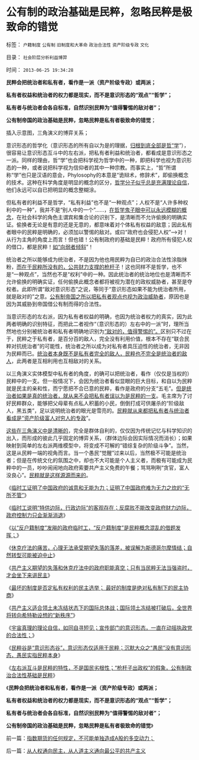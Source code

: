 # 公有制的政治基础是民粹，忽略民粹是极致命的错觉

标签： `户籍制度` `公有制` `旧制度和大革命` `政治合法性` `资产阶级专政` `文化` 

目录： `社会阶层分析利益博羿`

时间： `2013-06-25 19:34:28`

**民粹会把统治者和私有者，看作是一派（资产阶级专政）或两派；**

**私有者权益和统治者的权力都是现实，而不是意识形态的“观点”“哲学”；**

**私有者与统治者会各自标准，自然识别民粹为“值得警惕的敌对者”；**

**公有制帝国的政治基础是民粹，忽略民粹是私有者极致命的错觉**；

插入示意图，三角演义的博弈关系；

[](http://photo.blog.sina.com.cn/showpic.html#blogid=5563a64d0102ec21&url=http://s8.sinaimg.cn/orignal/5563a64dgdff8f06d7f87)

意识形态的哲学化（意识形态的所有自以为是的理据，[归根到底全部是哲“学](../../../2010/2/11/“议论哲学”，不要“讨论哲学”.md)”），很容易让意识形态互斗中的左右派，把私有者利益和统治者，都看成是意识形态之一派。同样的理由，哲“学”也会把科学视为哲学中的一种，即把科学也视为意识形态的一种，或者说把科学视为信仰者的其中一种宗教。而事实上，“哲”所谓称“学”也只是汉语的意会，Phylosophy的本意是“诡辩术，修辞术”，即偷换概念的技术。这种在科学角度是明显的概念的区分，[哲学分子似乎总是充满理论自信](../../../2010/2/12/哲学是“岂有此理”的学问.md)，他们永远可以自已把明显的概念整糊涂。

但私有者的利益不是哲学，“私有利益”也不是“一种观点”；人权不是“人许多种权利中的一种”，我并不是“别人中的一个”……，[在哲学鬼子眼中可以永远模糊的概念](../../../2010/2/11/哲学是科学的负担；方法论不是理论，也不是哲学.md)，在社会科学的角色主谓宾和集合论的识别下，是清晰而不允许偷换的明确实证。偷换者无论是有意的还是无意的，都意味着对个体私有权益的敌意；因此私有者眼中的民粹是明确的，必须加以警惕的敌对。或曰“政府也会侵犯人权”——>对！从行为主角的角度上而言！但也错！公有制政府的基础是民粹！政府所有侵犯人权的借口，都是民粹！[如“向弱者倾斜](../../../2012/8/31/“向弱者倾斜”是最伪善的美德.md)”！

统治者之所以能够成为统治者，不是因为他也用民粹为自已的政治合法性涂脂抹粉，[而在于民粹所没有的，公共财力支撑的枪杆子](../../../2012/4/9/公有制社会的道德层次由身份决定.md)！这也同样不是哲学，也不是“一种观点”，当然也不是“权利”中的一种。因此统治者的统治地位也是清晰而不允许偷换的明确实证，任何偷换此概念者都将被视为潜在的政权威胁者，甚至是夺权者。此即所谓“敌对意识形态”之说，等同于“意识形态如果不能为统治者所用，就是敌对的”之意。[公有制帝国之所以把私有者观点也视为政治威胁者](../../../2013/6/4/《通往奴役之路》是“敌对意识形态”“意图颠覆”？.md)，原因也是因为其威胁到帝国借公有制而得的合法性。

当意识形态的左右派，因为私有者权益的明确，也因为统治者权力的真实，因为此两者明确的识别特征，而把此二者视作“（意识形态的）左右中的一派”时，理所当然地也分别被统治者和私有者明确地识别为[“敌对的，值得警惕的”。](../../../2013/6/4/《通往奴役之路》是“敌对意识形态”“意图颠覆”？.md)区别只不过在于，民粹之于私有者，是百分百的敌人，完全没有利用价值，根本不存在“联合民粹对抗统治者”的可能性，统治者之所以成为对私有者具压迫性的统治者，无非因为民粹而已。[统治者本身既不是私有者完全的敌人，民粹也不完全是统治者的敌人](../../../2013/6/18/民粹是公有制帝国最基本的意识形态，以侵犯私权为公平.md)，此两者是互相利用也互相敌对的关系。

以三角演义实体模型中私有者的角度，的确可以把统治者，看作（仅仅是当权的）民粹中的一支。但一般情况下，会因为统治者看似显眼的巨大目标，和自以为民粹就是民主的亲和性，而宁愿把不合已意的民粹，看作是政府的分支“五毛”。[但是统治者如果是真的统治者，就从来不会把私有者误以为是民粹的一支](../../../2013/6/12/“私有财产神圣不可侵犯”对统治者的意义是“稳定税源”.md)。毛主席为了讨好民粹群众，能够把父母辈有点私人积蓄的小民，倒倒打成可供屠杀的“阶级敌人，黑五类”，足以说明统治者的眼光是雪亮的。[民粹就从来都把私有者与统治者看成是“资产阶级富人对穷人的专政](../../../2013/6/17/文革是民粹大革命；毛左是文革的同情者，毛左是民粹的一支.md)”。

[这些在三角演义中是清晰的](../../../2013/6/1/社会进化论解译“把权力关进笼子，把权利放出来”.md)，完全是群体自利的，仅仅因为传统记忆与科学知识的出入，而形成的彼此几乎固定的博弈关系，（群体边际会因实际情况而消长）；如果映射到简单的左右派两维模型中，将变成不可解的“错综复杂的阶级斗争”。当然，这是从民粹一端的视角而言。当一个愚民“觉醒”过来以后，当然极不可能是统治者；但是在传统文化的氛围之中，却也不大可能是个人主义者，而极有可能成为民粹中的一员，吵吵闹闹地向政府索要共产主义免费的午餐；骂骂咧咧“贪官，富人没良心”。[民粹就是这样源源而来的](../../../2013/2/24/愚民被唤醒后，变成暴民发泄，大部分再度昏睡.md)。

《[临时工证明了中国政府的诚意和无能为力；证明了中国政府难为无力之炊的“无所不管”](../../../2013/6/20/临时工证明了为人民服务的诚意和无能为力；.md)》

《[临时工说明“特供边际，行政边际”的客观存在；反腐败不能改变政府财力边际，政府控制力只会渐渐消退](../../../2013/6/22/反腐败只是宣传和安慰，临时工说明政府边际的客观存在.md)》

《[以“反户籍制度”发飚的政府临时工，“反户籍制度”是民粹概念混乱的借题发挥；](../../../2013/6/22/临时工发飚，反户籍制度概念混乱的借题发挥.md)》

《[休克疗法的痛苦，心理无法承受期望失落的落差，被误解为斯德哥尔摩情结；自然转型可能被迫中止](../../../2013/6/22/顶层设计的民主进程必定被迫中止.md)》

《[共产主义期望的失落和休克疗法中的政府职能真空；只有当民粹无法当强盗时，才会坐下来讲民主](../../../2013/6/23/只有当民粹无法当强盗时，才会坐下来讲民主.md)》

《[最坏的制度是否定私有权利的民主选举； 最好的制度是绝对私有制下的民主协商](../../../2013/6/23/民主几乎一无是处，专制几乎完美无瑕；.md)》

《[共产主义适合领土未冻结状态下的国际总体战；国际领土冻结被打破后，全世界将转向希特勒设想的“新秩序”](../../../2013/6/23/共产主义的适用性，利比亚战争潜藏的深远危机.md)》

《[宇宙真理的理论自信，如同自寻短见；宣传部门的意识形态，一直在动摇执政党的合法性；](../../../2013/6/23/宇宙真理的汉语误会，自寻短见的理论自信.md)》

《[民粹谷是“意识形态谷”，意识形态仅适用于民粹；沉默大众之“愚民”没有意识形态，愚民实指民粹本身](../../../2013/6/24/意识形态仅适用于民粹，左右互斗是争当皇帝的口水演习.md)》

《[左右派互斗是民粹的特性，不是国民劣根性；“枪杆子出政权”的假象，公有制政治合法性基础是民粹](../../../2013/6/24/“逢政府必反”的民粹良心，共产主义爽约的“原罪”.md)》

《**民粹会把统治者和私有者，看作是一派（资产阶级专政）或两派；**

**私有者权益和统治者的权力都是现实，而不是意识形态的“观点”“哲学”；**

**私有者与统治者会各自标准，自然识别民粹为“值得警惕的敌对者”；**

**公有制帝国的政治基础是民粹，忽略民粹是私有者极致命的错觉**》



前一篇：[指数期货的任何规定，不可能单独造成A股的多空动力；](../../../2013/6/24/指数期货的任何规定，不可能单独造成A股的多空动力；.md)

后一篇：[从人权通向民主，从人道主义通向最公平的共产主义](../../../2013/6/25/从人权通向民主，从人道主义通向最公平的共产主义.md)
